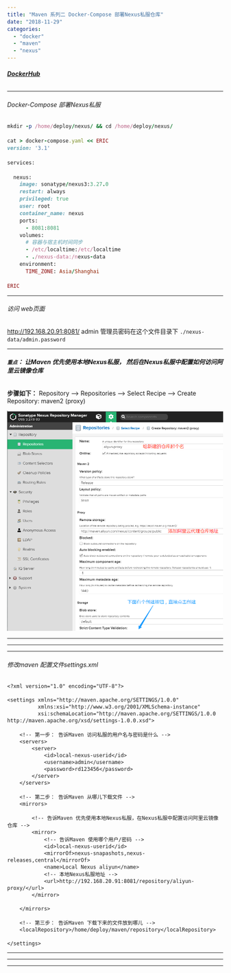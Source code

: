 ```yaml
---
title: "Maven 系列二 Docker-Compose 部署Nexus私服仓库"
date: "2018-11-29"
categories: 
  - "docker"
  - "maven"
  - "nexus"
---
```


###### **[DockerHub](https://hub.docker.com/r/sonatype/nexus3/tags "DockerHub")**

* * *

###### Docker-Compose 部署Nexus私服

```ruby
mkdir -p /home/deploy/nexus/ && cd /home/deploy/nexus/

cat > docker-compose.yaml << ERIC
version: '3.1'

services:

  nexus:
    image: sonatype/nexus3:3.27.0
    restart: always
    privileged: true
    user: root
    container_name: nexus
    ports:
      - 8081:8081
    volumes:
      # 容器与宿主机时间同步
      - /etc/localtime:/etc/localtime
      - ./nexus-data:/nexus-data
    environment:
      TIME_ZONE: Asia/Shanghai

ERIC

```

* * *

###### 访问 web页面

http://192.168.20.91:8081/ admin 管理员密码在这个文件目录下 `./nexus-data/admin.password`

* * *

###### **`重点`： 让Maven 优先使用本地Nexus私服， 然后在Nexus私服中配置如何访问阿里云镜像仓库**

**步骤如下：** Repository --> Repositories --> Select Recipe --> Create Repository: maven2 (proxy)

![](images/maven-aliyun-proxy.png)

* * *

* * *

* * *

###### 修改maven 配置文件settings.xml

```markup
<?xml version="1.0" encoding="UTF-8"?>

<settings xmlns="http://maven.apache.org/SETTINGS/1.0.0"
          xmlns:xsi="http://www.w3.org/2001/XMLSchema-instance"
          xsi:schemaLocation="http://maven.apache.org/SETTINGS/1.0.0 http://maven.apache.org/xsd/settings-1.0.0.xsd">

    <!-- 第一步： 告诉Maven 访问私服的用户名与密码是什么 -->
    <servers>
        <server>
            <id>local-nexus-userid</id>
            <username>admin</username>
            <password>rd123456</password>
        </server>
    </servers>

    <!-- 第二步： 告诉Maven 从哪儿下载文件 -->
    <mirrors>

        <!-- 告诉Maven 优先使用本地Nexus私服，在Nexus私服中配置访问阿里云镜像仓库 -->
        <mirror>
            <!-- 告诉Maven 使用哪个用户/密码 -->
            <id>local-nexus-userid</id>
            <mirrorOf>nexus-snapashots,nexus-releases,central</mirrorOf>
            <name>Local Nexus aliyun</name>
            <!-- 本地Nexus私服地址 -->
            <url>http://192.168.20.91:8081/repository/aliyun-proxy/</url>
        </mirror>

    </mirrors>

    <!-- 第三步： 告诉Maven 下载下来的文件放到哪儿 -->
    <localRepository>/home/deploy/maven/repository</localRepository>

</settings>

```

* * *

* * *

* * *
